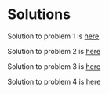 # Solutions

Solution to problem 1 is [here](https://www.tinkercad.com/things/8v2bVALwdI0-light-alarm?sharecode=mcsXbbEwBQuMb1wa3FfV2BUqUCzv92l1a_LhxsB5Xe0)

Solution to problem 2 is [here](https://www.tinkercad.com/things/2x2jD0BIPte-servo-motor?sharecode=Xd5xYAfVJJbBYvHcBZQ_k8qvFmthOUti_bi3EhWep2k)

Solution to problem 3 is [here](https://www.tinkercad.com/things/0leGG6ar5XT-dual-motor-two-way-controller?sharecode=rmRoY3CkmES7rbxV9XUl7hb__g-2n-OoGI1twQpGL8g)

Solution to problem 4 is [here](https://www.tinkercad.com/things/bInz8eHgWsN-ultrasonic-sensor?sharecode=oidSFlI1R5yQVL-8RQZCg12UjKKGE2OxznAMxgEtZMs)
